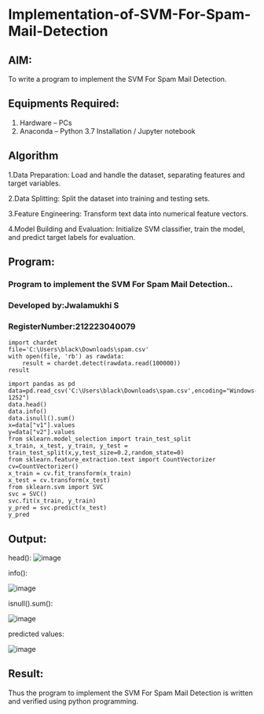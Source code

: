 # Implementation-of-SVM-For-Spam-Mail-Detection

## AIM:
To write a program to implement the SVM For Spam Mail Detection.

## Equipments Required:
1. Hardware – PCs
2. Anaconda – Python 3.7 Installation / Jupyter notebook

## Algorithm
1.Data Preparation: Load and handle the dataset, separating features and target variables.

2.Data Splitting: Split the dataset into training and testing sets.

3.Feature Engineering: Transform text data into numerical feature vectors.

4.Model Building and Evaluation: Initialize SVM classifier, train the model, and predict target labels for evaluation.



## Program:

### Program to implement the SVM For Spam Mail Detection..
### Developed by:Jwalamukhi S 
### RegisterNumber:212223040079
```
import chardet
file='C:\Users\black\Downloads\spam.csv'
with open(file, 'rb') as rawdata:
    result = chardet.detect(rawdata.read(100000))
result

import pandas as pd
data=pd.read_csv('C:\Users\black\Downloads\spam.csv',encoding="Windows-1252")
data.head()
data.info()
data.isnull().sum()
x=data["v1"].values
y=data["v2"].values
from sklearn.model_selection import train_test_split
x_train, x_test, y_train, y_test = train_test_split(x,y,test_size=0.2,random_state=0)
from sklearn.feature_extraction.text import CountVectorizer
cv=CountVectorizer()
x_train = cv.fit_transform(x_train)
x_test = cv.transform(x_test)
from sklearn.svm import SVC
svc = SVC()
svc.fit(x_train, y_train)
y_pred = svc.predict(x_test)
y_pred
```

## Output:
head():
![image](https://github.com/Jwalamukhi/Implementation-of-SVM-For-Spam-Mail-Detection/assets/145953628/b5caaaa7-4e20-4a6b-8f0c-88b82c5997dd)


info():

![image](https://github.com/Jwalamukhi/Implementation-of-SVM-For-Spam-Mail-Detection/assets/145953628/19ac04b1-bca9-4845-a136-7dafbfdebe11)


isnull().sum():

![image](https://github.com/Jwalamukhi/Implementation-of-SVM-For-Spam-Mail-Detection/assets/145953628/108b112b-ca5c-473e-b679-1ca6dfd6cbb7)


predicted values:

![image](https://github.com/Jwalamukhi/Implementation-of-SVM-For-Spam-Mail-Detection/assets/145953628/c678117f-72e4-406a-8426-d913885b1fc0)







## Result:
Thus the program to implement the SVM For Spam Mail Detection is written and verified using python programming.
